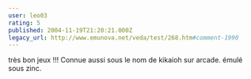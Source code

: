 ```yaml
---
user: leo03
rating: 5
published: 2004-11-19T21:20:21.000Z
legacy_url: http://www.emunova.net/veda/test/268.htm#comment-1990
---
```

très bon jeux !!! Connue aussi sous le nom de kikaioh sur arcade. émulé sous zinc.